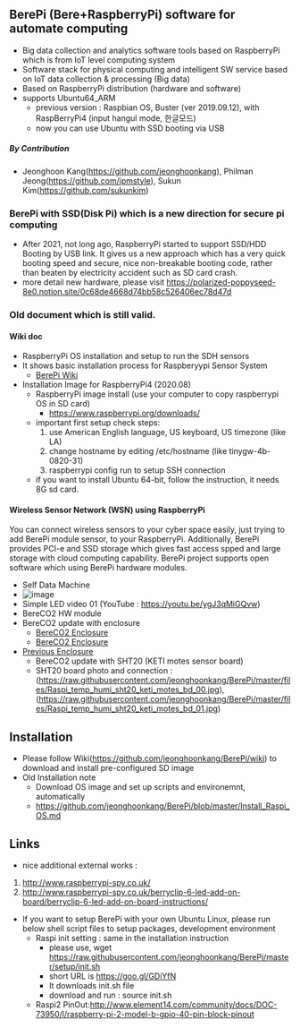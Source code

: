 ## BerePi (Bere+RaspberryPi) software for automate computing 
- Big data collection and analytics software tools based on RaspberryPi which is from IoT level computing system
- Software stack for physical computing and intelligent SW service based on IoT data collection & processing (Big data)
- Based on RaspberryPi distribution (hardware and software)
- supports Ubuntu64_ARM
  - previous version : Raspbian OS, Buster (ver 2019.09.12), with RaspBerryPi4 (input hangul mode, 한글모드)
  - now you can use Ubuntu with SSD booting via USB 


##### By Contribution
  - Jeonghoon Kang(https://github.com/jeonghoonkang), Philman Jeong(https://github.com/ipmstyle), Sukun Kim(https://github.com/sukunkim)

### BerePi with SSD(Disk Pi) which is a new direction for secure pi computing
- After 2021, not long ago, RaspberryPi started to support SSD/HDD Booting by USB link. It gives us a new approach which has a very quick booting speed and secure, nice non-breakable booting code, rather than beaten by electricity accident such as SD card crash.
- more detail new hardware, please visit https://polarized-poppyseed-8e0.notion.site/0c68de4668d74bb58c526406ec78d47d

### Old document which is still valid.

#### Wiki doc
  - RaspberryPi OS installation and setup to run the SDH sensors
  - It shows basic installation process for Raspberyypi Sensor System
    - [BerePi Wiki](https://github.com/jeonghoonkang/BerePi/wiki)
  - Installation Image for RaspberryPi4 (2020.08)
    - RaspberryPi image install (use your computer to copy raspberrypi OS in SD card)
      - https://www.raspberrypi.org/downloads/
    - important first setup check steps:
      1. use American English language, US keyboard, US timezone (like LA)
      2. change hostname by editing /etc/hostname (like tinygw-4b-0820-31)
      3. raspberrypi config run to setup SSH connection
    - if you want to install Ubuntu 64-bit, follow the instruction, it needs 8G sd card.

#### Wireless Sensor Network (WSN) using RaspberryPi 
You can connect wireless sensors to your cyber space easily, just trying to add BerePi module sensor, to your RaspberryPi. Additionally, BerePi provides PCI-e and SSD storage which gives fast access spped and large storage with cloud computing capability. 
BerePi project supports open software which using BerePi hardware modules. 
  - Self Data Machine
  - ![image](https://github.com/jeonghoonkang/BerePi/assets/4180063/1f27193c-0f7f-40af-9641-17bc1f993adb)
  - Simple LED video 01 (YouTube : https://youtu.be/ygJ3qMiGQvw)
  - BereCO2 HW module   
  - BereCO2 update with enclosure
    - [BereCO2 Enclosure](https://raw.githubusercontent.com/jeonghoonkang/BerePi/master/files/CO2/CO2_inside_01.JPG)
    - [BereCO2 Enclosure](https://raw.githubusercontent.com/jeonghoonkang/BerePi/master/files/CO2/CO2_inside_02.JPG)
- [Previous Enclosure](https://github.com/jeonghoonkang/BerePi/blob/master/files/RPi2_case.png )
  - BereCO2 update with SHT20 (KETI motes sensor board)
   - SHT20 board photo and connection : (https://raw.githubusercontent.com/jeonghoonkang/BerePi/master/files/Raspi_temp_humi_sht20_keti_motes_bd_00.jpg), (https://raw.githubusercontent.com/jeonghoonkang/BerePi/master/files/Raspi_temp_humi_sht20_keti_motes_bd_01.jpg)
     
## Installation
  - Please follow Wiki(https://github.com/jeonghoonkang/BerePi/wiki) to download and install pre-configured SD image 
  - Old Installation note
    - Download OS image and set up scripts and environemnt, automatically
    - https://github.com/jeonghoonkang/BerePi/blob/master/Install_Raspi_OS.md

## Links
 - nice additional external works :
  1. http://www.raspberrypi-spy.co.uk/
  1. http://www.raspberrypi-spy.co.uk/berryclip-6-led-add-on-board/berryclip-6-led-add-on-board-instructions/
 
- If you want to setup BerePi with your own Ubuntu Linux, please run below shell script files to setup packages, development environment
  - Raspi init setting : same in the installation instruction
    - please use, wget https://raw.githubusercontent.com/jeonghoonkang/BerePi/master/setup/init.sh
     - short URL is https://goo.gl/GDiYfN  
     - It downloads init.sh file
     - download and run : source init.sh
  - Raspi2 PinOut:http://www.element14.com/community/docs/DOC-73950/l/raspberry-pi-2-model-b-gpio-40-pin-block-pinout
 
